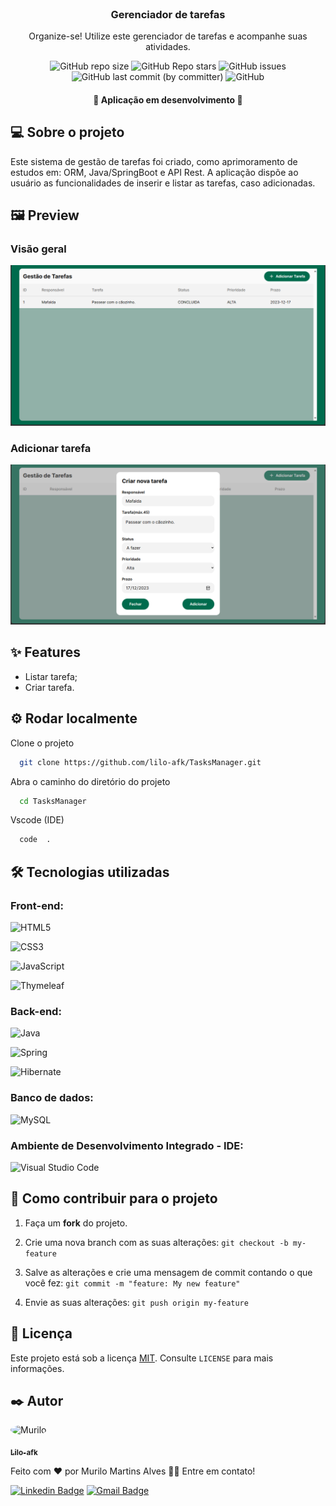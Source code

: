 <br />
<div align="center">
 
  <h3 align="center">Gerenciador de tarefas</h3>

  <p align="center">
    Organize-se! Utilize este gerenciador de tarefas e acompanhe suas atividades.
    <br />
    </div>

<div align="center">

![GitHub repo size](https://img.shields.io/github/repo-size/lilo-afk/TasksManager)
![GitHub Repo stars](https://img.shields.io/github/stars/lilo-afk/TasksManager)
![GitHub issues](https://img.shields.io/github/issues/lilo-afk/TasksManager)
![GitHub last commit (by committer)](https://img.shields.io/github/last-commit/lilo-afk/TasksManager?color=orange)
![GitHub](https://img.shields.io/github/license/lilo-afk/TasksManager?color=yellow)

</div>

<h4 align="center"> 
	🚧 Aplicação em desenvolvimento 🚧
</h4>

## 💻 Sobre o projeto

Este sistema de gestão de tarefas foi criado, como aprimoramento de estudos em: ORM, Java/SpringBoot e API Rest. A aplicação dispõe ao usuário as funcionalidades de inserir e listar as tarefas, caso adicionadas.

## 🖼️ Preview

### Visão geral

<img src="./github/overview.png">

### Adicionar tarefa

<img src="./github/addTask.png">

## ✨ Features

- Listar tarefa;
- Criar tarefa.

## ⚙️ Rodar localmente

Clone o projeto

```bash
  git clone https://github.com/lilo-afk/TasksManager.git
```

Abra o caminho do diretório do projeto

```bash
  cd TasksManager
```

Vscode (IDE)

```bash
  code  .
```

## 🛠 Tecnologias utilizadas

### Front-end:

![HTML5](https://img.shields.io/badge/html5-%23E34F26.svg?style=for-the-badge&logo=html5&logoColor=white)

![CSS3](https://img.shields.io/badge/css3-%231572B6.svg?style=for-the-badge&logo=css3&logoColor=white)

![JavaScript](https://img.shields.io/badge/javascript-%23323330.svg?style=for-the-badge&logo=javascript&logoColor=%23F7DF1E)

![Thymeleaf](https://img.shields.io/badge/Thymeleaf-%23005C0F.svg?style=for-the-badge&logo=Thymeleaf&logoColor=white)

### Back-end:

![Java](https://img.shields.io/badge/java-%23ED8B00.svg?style=for-the-badge&logo=openjdk&logoColor=white)

![Spring](https://img.shields.io/badge/spring-%236DB33F.svg?style=for-the-badge&logo=spring&logoColor=white)

![Hibernate](https://img.shields.io/badge/Hibernate-59666C?style=for-the-badge&logo=Hibernate&logoColor=white)

### Banco de dados:

![MySQL](https://img.shields.io/badge/mysql-%2300f.svg?style=for-the-badge&logo=mysql&logoColor=white)

### Ambiente de Desenvolvimento Integrado - IDE:

![Visual Studio Code](https://img.shields.io/badge/Visual%20Studio%20Code-0078d7.svg?style=for-the-badge&logo=visual-studio-code&logoColor=white)

## 🤝 Como contribuir para o projeto

1. Faça um **fork** do projeto.

2. Crie uma nova branch com as suas alterações: `git checkout -b my-feature`

3. Salve as alterações e crie uma mensagem de commit contando o que você fez: `git commit -m "feature: My new feature"`

4. Envie as suas alterações: `git push origin my-feature`

## 📝 Licença

Este projeto está sob a licença [MIT](LICENSE). Consulte `LICENSE` para mais informações.

## ✒️ Autor

<img  style="border-radius: 50%;"  src="https://avatars.githubusercontent.com/u/80017589?v=4"  width="100px;"  alt="Murilo"/>

<a href="https://github.com/lilo-afk" ><sub><b>Lilo-afk</b></sub></a></a>

Feito com ❤️ por Murilo Martins Alves 👋🏽 Entre em contato!

[![Linkedin Badge](https://img.shields.io/badge/-Murilo-blue?style=flat-square&logo=Linkedin&logoColor=white&link=https://www.linkedin.com/in/tgmarinho/)](https://www.linkedin.com/in/victor-silva-9485021b2/)
[![Gmail Badge](https://img.shields.io/badge/-mma.murilo@gmail.com-c14438?style=flat-square&logo=Gmail&logoColor=white&link=mailto:mma.murilo@gmail.com)](mailto:mma.murilo@gmail.com)
